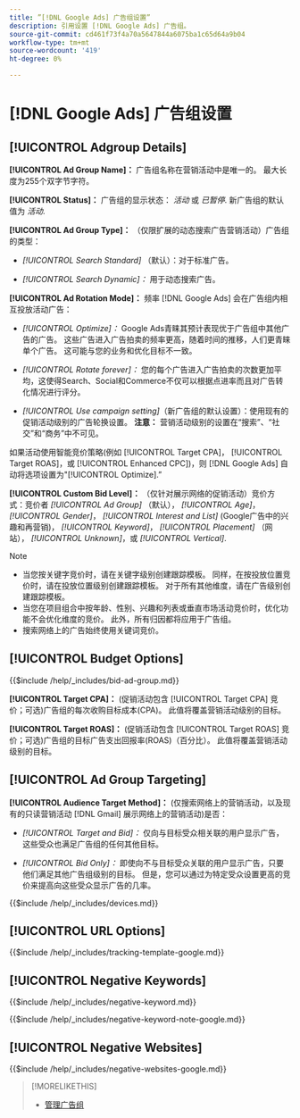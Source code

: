 ```yaml
---
title: ”[!DNL Google Ads] 广告组设置”
description: 引用设置 [!DNL Google Ads] 广告组。
source-git-commit: cd461f73f4a70a5647844a6075ba1c65d64a9b04
workflow-type: tm+mt
source-wordcount: '419'
ht-degree: 0%

---
```


# [!DNL Google Ads] 广告组设置

## [!UICONTROL Adgroup Details]

**[!UICONTROL Ad Group Name]：** 广告组名称在营销活动中是唯一的。 最大长度为255个双字节字符。

**[!UICONTROL Status]：** 广告组的显示状态： *活动* 或 *已暂停*. 新广告组的默认值为 *活动*.

**[!UICONTROL Ad Group Type]：** （仅限扩展的动态搜索广告营销活动）广告组的类型：

* *[!UICONTROL Search Standard]* （默认）：对于标准广告。

* *[!UICONTROL Search Dynamic]：* 用于动态搜索广告。

**[!UICONTROL Ad Rotation Mode]：** 频率 [!DNL Google Ads] 会在广告组内相互投放活动广告：

* *[!UICONTROL Optimize]：* Google Ads青睐其预计表现优于广告组中其他广告的广告。 这些广告进入广告拍卖的频率更高，随着时间的推移，人们更青睐单个广告。 这可能与您的业务和优化目标不一致。

* *[!UICONTROL Rotate forever]：*   您的每个广告进入广告拍卖的次数更加平均，这使得Search、Social和Commerce不仅可以根据点进率而且对广告转化情况进行评分。

* *[!UICONTROL Use campaign setting]*（新广告组的默认设置）：使用现有的促销活动级别的广告轮换设置。 **注意：** 营销活动级别的设置在“搜索”、“社交”和“商务”中不可见。

如果活动使用智能竞价策略(例如 [!UICONTROL Target CPA]， [!UICONTROL Target ROAS]，或 [!UICONTROL Enhanced CPC])，则 [!DNL Google Ads] 自动将选项设置为&quot;[!UICONTROL Optimize].”

**[!UICONTROL Custom Bid Level]：** （仅针对展示网络的促销活动）竞价方式：竞价者 *[!UICONTROL Ad Group]* （默认）， *[!UICONTROL Age]*， *[!UICONTROL Gender]*， *[!UICONTROL Interest and List]* (Google广告中的兴趣和再营销)， *[!UICONTROL Keyword]*， *[!UICONTROL Placement]* （网站）， *[!UICONTROL Unknown]*，或 *[!UICONTROL Vertical]*.

>[!NOTE]
>
>* 当您按关键字竞价时，请在关键字级别创建跟踪模板。 同样，在按投放位置竞价时，请在投放位置级别创建跟踪模板。 对于所有其他维度，请在广告级别创建跟踪模板。
>* 当您在项目组合中按年龄、性别、兴趣和列表或垂直市场活动竞价时，优化功能不会优化维度的竞价。 此外，所有归因都将应用于广告组。
>* 搜索网络上的广告始终使用关键词竞价。


## [!UICONTROL Budget Options]

<!-- **[!UICONTROL Bid]:** -->

{{$include /help/_includes/bid-ad-group.md}}

**[!UICONTROL Target CPA]：** (促销活动包含 [!UICONTROL Target CPA] 竞价；可选)广告组的每次收购目标成本(CPA)。 此值将覆盖营销活动级别的目标。

**[!UICONTROL Target ROAS]：** (促销活动包含 [!UICONTROL Target ROAS] 竞价；可选)广告组的目标广告支出回报率(ROAS)（百分比）。 此值将覆盖营销活动级别的目标。

## [!UICONTROL Ad Group Targeting]

**[!UICONTROL Audience Target Method]：** (仅搜索网络上的营销活动，以及现有的只读营销活动 [!DNL Gmail] 展示网络上的营销活动)是否：

* *[!UICONTROL Target and Bid]：* 仅向与目标受众相关联的用户显示广告，这些受众也满足广告组的任何其他目标。

* *[!UICONTROL Bid Only]：* 即使向不与目标受众关联的用户显示广告，只要他们满足其他广告组级别的目标。 但是，您可以通过为特定受众设置更高的竞价来提高向这些受众显示广告的几率。

<!-- **[!UICONTROL Devices]:** -->

{{$include /help/_includes/devices.md}}

## [!UICONTROL URL Options]

<!-- **[!UICONTROL Tracking Template]:** -->

{{$include /help/_includes/tracking-template-google.md}}

## [!UICONTROL Negative Keywords]

<!-- **[!UICONTROL Negative Keywords]:** -->

{{$include /help/_includes/negative-keyword.md}}

<!-- Note for **[!UICONTROL Negative Keywords]:** -->

{{$include /help/_includes/negative-keyword-note-google.md}}

## [!UICONTROL Negative Websites]

<!-- **[!UICONTROL Negative Websites]:** -->

{{$include /help/_includes/negative-websites-google.md}}

>[!MORELIKETHIS]
>
>* [管理广告组](/help/search-social-commerce/campaign-management/campaigns/ad-group-manage.md)

